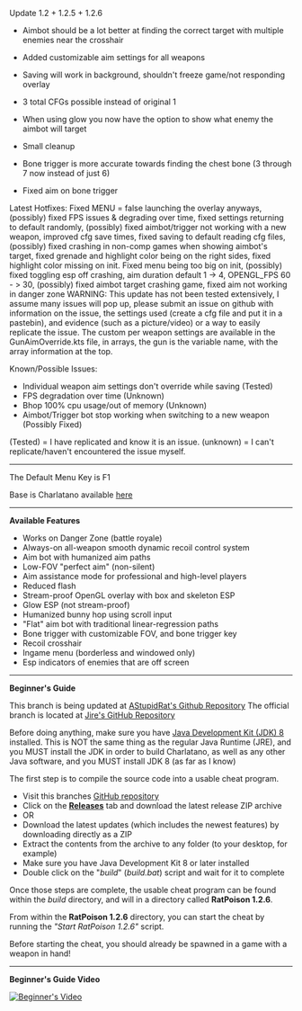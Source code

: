Update 1.2 + 1.2.5 + 1.2.6

* Aimbot should be a lot better at finding the correct target with multiple enemies near the crosshair

* Added customizable aim settings for all weapons
* Saving will work in background, shouldn't freeze game/not responding overlay
* 3 total CFGs possible instead of original 1
* When using glow you now have the option to show what enemy the aimbot will target
* Small cleanup
* Bone trigger is more accurate towards finding the chest bone (3 through 7 now instead of just 6)
* Fixed aim on bone trigger

Latest Hotfixes:
Fixed MENU = false launching the overlay anyways, (possibly) fixed FPS issues & degrading over time, fixed settings returning to default randomly, (possibly) fixed aimbot/trigger not working with a new weapon, improved cfg save times, fixed saving to default reading cfg files, (possibly) fixed crashing in non-comp games when showing aimbot's target, fixed grenade and highlight color being on the right sides, fixed highlight color missing on init. Fixed menu being too big on init, (possibly) fixed toggling esp off crashing, aim duration default 1 -> 4, OPENGL_FPS 60 - > 30, (possibly) fixed aimbot target crashing game, fixed aim not working in danger zone
WARNING: This update has not been tested extensively, I assume many issues will pop up, please submit an issue on github
with information on the issue, the settings used (create a cfg file and put it in a pastebin), and evidence (such as a picture/video)
or a way to easily replicate the issue.
The custom per weapon settings are available in the GunAimOverride.kts file, in arrays, the gun is the variable name, with the array
information at the top.

Known/Possible Issues:
* Individual weapon aim settings don't override while saving (Tested)
* FPS degradation over time (Unknown)
* Bhop 100% cpu usage/out of memory (Unknown)
* Aimbot/Trigger bot stop working when switching to a new weapon (Possibly Fixed)

(Tested) = I have replicated and know it is an issue.
(unknown) = I can't replicate/haven't encountered the issue myself.

---

The Default Menu Key is F1

Base is Charlatano available [here](https://github.com/Jire/Charlatano)

---

**Available Features**
* Works on Danger Zone (battle royale)
* Always-on all-weapon smooth dynamic recoil control system
* Aim bot with humanized aim paths
* Low-FOV "perfect aim" (non-silent)
* Aim assistance mode for professional and high-level players
* Reduced flash
* Stream-proof OpenGL overlay with box and skeleton ESP
* Glow ESP (not stream-proof)
* Humanized bunny hop using scroll input
* "Flat" aim bot with traditional linear-regression paths
* Bone trigger with customizable FOV, and bone trigger key
* Recoil crosshair
* Ingame menu (borderless and windowed only)
* Esp indicators of enemies that are off screen

---

**Beginner's Guide**

This branch is being updated at [AStupidRat's Github Repository](https://github.com/AStupidRat/RatPoison)
The official branch is located at [Jire's GitHub Repository](https://github.com/Jire/Charlatano)

Before doing anything, make sure you have
[Java Development Kit (JDK) 8](http://www.oracle.com/technetwork/java/javase/downloads/jdk8-downloads-2133151.html)
installed. This is NOT the same thing as the regular Java Runtime (JRE), and you MUST install the JDK
in order to build Charlatano, as well as any other Java software, and you MUST install JDK 8 (as far as I know)

The first step is to compile the source code into a usable cheat program.

* Visit this branches [GitHub repository](https://github.com/AStupidRat/Charlatano)
* Click on the [**Releases**](https://github.com/Rat/Charlatano/releases) tab and download the latest release ZIP archive
* OR
* Download the latest updates (which includes the newest features) by downloading directly as a ZIP
* Extract the contents from the archive to any folder (to your desktop, for example)
* Make sure you have Java Development Kit 8 or later installed
* Double click on the "_build_" (_build.bat_) script and wait for it to complete

Once those steps are complete, the usable cheat program can be found within the _build_
directory, and will in a directory called **RatPoison 1.2.6**.

From within the **RatPoison 1.2.6** directory, you can start the cheat by running
the _"Start RatPoison 1.2.6"_ script.

Before starting the cheat, you should already be spawned in a game with a weapon in hand!

---

**Beginner's Guide Video**

[![Beginner's Video](http://i.imgur.com/pVLW5Yr.png)](https://www.youtube.com/watch?v=PapjDtR0OMY "Charlatano")

